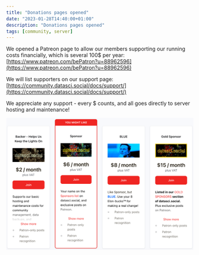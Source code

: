 ```yaml
---
title: "Donations pages opened"
date: "2023-01-28T14:40:00+01:00"
description: "Donations pages opened"
tags: [community, server]
---
```


We opened a Patreon page to allow our members supporting our running costs financially, which is several 100$ per year: [https://www.patreon.com/bePatron?u=88962596](https://www.patreon.com/bePatron?u=88962596)

We will list supporters on our support page: [https://community.datasci.social/docs/support/](https://community.datasci.social/docs/support/)

We appreciate any support - every $ counts, and all goes directly to server hosting and maintenance!

![Screenshot from our Patreon page, showing 4 different membership tiers](/images/patreonscreenshot.png "Screenshot from our Patreon page, showing 4 different membership tiers")
